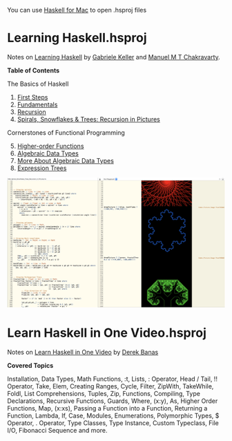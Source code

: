 You can use [Haskell for Mac](http://store.haskellformac.com/) to open .hsproj files

# Learning Haskell.hsproj

Notes on [Learning Haskell](http://learn.hfm.io/) by [Gabriele Keller](https://twitter.com/gckeller) and [Manuel M T Chakravarty](https://twitter.com/TacticalGrace).


**Table of Contents**

The Basics of Haskell

1. [First Steps](http://learn.hfm.io/first_steps.html)
2. [Fundamentals](http://learn.hfm.io/fundamentals.html)
3. [Recursion](http://learn.hfm.io/recursion.html)
4. [Spirals, Snowflakes & Trees: Recursion in Pictures](http://learn.hfm.io/fractals.html)
 

Cornerstones of Functional Programming

5. [Higher-order Functions](http://learn.hfm.io/higher_order.html)
6. [Algebraic Data Types](http://learn.hfm.io/datatypes.html)
7. [More About Algebraic Data Types](http://learn.hfm.io/recursive_datatypes.html)
8. [Expression Trees](http://learn.hfm.io/expressions.html)

![Screenshot](Learning-Haskell.png)

# Learn Haskell in One Video.hsproj
Notes on [Learn Haskell in One Video](https://youtu.be/02_H3LjqMr8) by [Derek Banas
](https://www.youtube.com/channel/UCwRXb5dUK4cvsHbx-rGzSgw)

**Covered Topics**

Installation, Data Types, Math Functions, :t, Lists, : Operator, Head / Tail, !! Operator, Take, Elem, Creating Ranges, Cycle, Filter, ZipWith, TakeWhile, Foldl, List Comprehensions, Tuples, Zip, Functions, Compiling, Type Declarations, Recursive Functions, Guards, Where, (x:y), As, Higher Order Functions, Map, (x:xs), Passing a Function into a Function, Returning a Function, Lambda, If, Case, Modules, Enumerations, Polymorphic Types, $ Operator, . Operator, Type Classes, Type Instance, Custom Typeclass, File I/O, Fibonacci Sequence and more.
